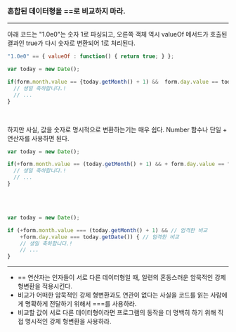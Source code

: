 ### 혼합된 데이터형을 ==로 비교하지 마라.

---

아래 코드는 "1.0e0"는 숫자 1로 파싱되고, 오른쪽 객체 역시 valueOf 메서드가 호출된 결과인 true가 다시 숫자로 변환되어 1로 처리된다.

```javascript
"1.0e0" == { valueOf : function() { return true; } };
```

```javascript
var today = new Date();

if(form.month.value == {today.getMonth() + 1) &&  form.day.value == today.getDate()){
  // 생일 축하합니다.!
  // ...
}
```

<br>

하지만 사실, 값을 숫자로 명시적으로 변환하는기는 매우 쉽다. Number 함수나 단일 + 연산자를 사용하면 된다. 

```javascript
var today = new Date();

if(+form.month.value == (today.getMonth() + 1) && + form.day.value == today.getDate()){
  // 생일 축하합니다.!
  // ...
} 
```



<br><br>


```javascript
var today = new Date();

if (+form.month.value === (today.getMonth() + 1) && // 엄격한 비교
    +form.day.value === today.getDate()) { // 엄격한 비교
    // 생일 축하합니다.!
    // ...
}
```


---


- == 연산자는 인자들이 서로 다른 데이터형일 때, 일련의 혼동스러운 암묵적인 강제 형변환을 적용시킨다.
- 비교가 어떠한 암묵적인 강제 형변환과도 연관이 없다는 사실을 코드를 읽는 사람에게 명확하게 전달하기 위해서 ===를 사용하라.
- 비교할 값이 서로 다른 데이터형이라면 프로그램의 동작을 더 명백히 하기 위해 직접 명시적인 강제 형변환을 사용하라. 
